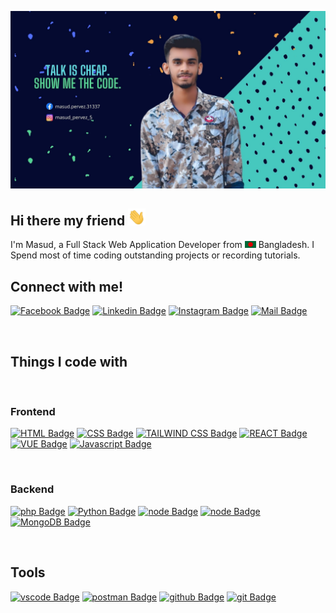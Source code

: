 ![Github Banner](./Assest/Github-banner.jpg)

## Hi there my friend <img src="./Assest/hello.gif" width="28px" alt="hi">

I'm Masud, a Full Stack Web Application Developer from <img src="./Assest/bangladesh.png" width="18"/> Bangladesh. I Spend most of time coding outstanding projects or recording tutorials.

## Connect with me!

[![Facebook Badge](https://img.shields.io/badge/Facebook-1877F2?style=for-the-badge&logo=facebook&logoColor=white)](https://facebook.com/masud.pervez.31337)  [![Linkedin Badge](https://img.shields.io/badge/LinkedIn-0077B5?style=for-the-badge&logo=linkedin&logoColor=white)](https://www.linkedin.com/in/masud-pervez-71792b223/)  [![Instagram Badge](https://img.shields.io/badge/Instagram-E4405F?style=for-the-badge&logo=instagram&logoColor=white)](https://instagram.com/learnwithsumit)  [![Mail Badge](https://img.shields.io/badge/Gmail-D14836?style=for-the-badge&logo=gmail&logoColor=white)](mailto:masudpervez431@gmail.com) 

<br/>

## Things I code with
<br/>

### Frontend 
[![HTML Badge](https://img.shields.io/badge/HTML5-E34F26?style=for-the-badge&logo=html5&logoColor=white)](#)  [![CSS Badge](https://img.shields.io/badge/CSS3-1572B6?style=for-the-badge&logo=css3&logoColor=white)](#)  [![TAILWIND CSS Badge](https://img.shields.io/badge/Tailwind_CSS-38B2AC?style=for-the-badge&logo=tailwind-css&logoColor=white)](#)  [![REACT Badge](https://img.shields.io/badge/React-20232A?style=for-the-badge&logo=react&logoColor=61DAFB)](#)  [![VUE Badge](https://img.shields.io/badge/Vue.js-35495E?style=for-the-badge&logo=vue.js&logoColor=4FC08D)](#)  [![Javascript Badge](https://img.shields.io/badge/-Javascript-F0DB4F?style=for-the-badge&labelColor=black&logo=javascript&logoColor=F0DB4F)](#)

<br/>

### Backend
[![php Badge](https://img.shields.io/badge/PHP-777BB4?style=for-the-badge&logo=php&logoColor=white)](#) 
[![Python Badge](	https://img.shields.io/badge/Python-14354C?style=for-the-badge&logo=python&logoColor=white)](#) 
[![node Badge](https://img.shields.io/badge/Node.js-43853D?style=for-the-badge&logo=node.js&logoColor=white)](#) 
[![node Badge](https://img.shields.io/badge/mysql-2F3AB2?style=for-the-badge&logo=mysql&logoColor=white)](#) 
[![MongoDB Badge](https://img.shields.io/badge/MongoDB-00FF80?style=for-the-badge&logo=MongoDB&logoColor=white)](#) 


<br>

## Tools
[![vscode Badge](https://img.shields.io/badge/vs--code-22A6F2?style=for-the-badge&logo=vs-code&logoColor=white)](#) 
[![postman Badge](https://img.shields.io/badge/postman-FE6C37?style=for-the-badge&logo=postman&logoColor=white)](#) 
[![github Badge](https://img.shields.io/badge/github-ffffff?style=for-the-badge&logo=github&logoColor=black)](#) 
[![git Badge](https://img.shields.io/badge/git-FE6C37?style=for-the-badge&logo=git&logoColor=413932)](#) 